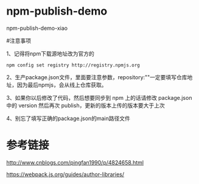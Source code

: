# npm-publish-demo

npm-publish-demo-xiao

#注意事项

1、记得将npm下载源地址改为官方的

```
npm config set registry http://registry.npmjs.org
```
2、生产package.json文件，里面要注意参数，repository:""一定要填写仓库地址，因为最后npmjs，会从线上仓库获取。

3、如果你以后修改了代码，然后想要同步到 npm 上的话请修改 package.json 中的 version 然后再次 publish，更新的版本上传的版本要大于上次

4、别忘了填写正确的package.json的main路径文件

# 参考链接

http://www.cnblogs.com/pingfan1990/p/4824658.html

https://webpack.js.org/guides/author-libraries/